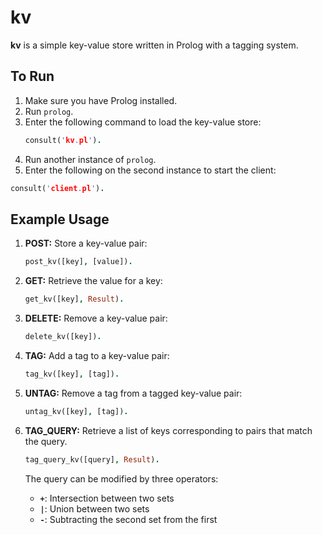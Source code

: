 # kv

**kv** is a simple key-value store written in Prolog with a tagging system.

## To Run

1. Make sure you have Prolog installed.
2. Run `prolog`.
3. Enter the following command to load the key-value store:
   ```prolog
   consult('kv.pl').
   ```
4. Run another instance of `prolog`.
5. Enter the following on the second instance to start the client:
```prolog
consult('client.pl').
```
## Example Usage

1. **POST:** Store a key-value pair:
   ```prolog
   post_kv([key], [value]).
   ```

2. **GET:** Retrieve the value for a key:
   ```prolog
   get_kv([key], Result).
   ```

3. **DELETE:** Remove a key-value pair:
   ```prolog
   delete_kv([key]).
   ```

4. **TAG:** Add a tag to a key-value pair:
    ```prolog
    tag_kv([key], [tag]).
    ```

5. **UNTAG:** Remove a tag from a tagged key-value pair:
    ```prolog
    untag_kv([key], [tag]).
    ```

6. **TAG_QUERY:** Retrieve a list of keys corresponding to pairs that match the query.
    ```prolog
    tag_query_kv([query], Result).
    ```

    The query can be modified by three operators:
    - **`+`**: Intersection between two sets
    - **`|`**: Union between two sets
    - **`-`**: Subtracting the second set from the first